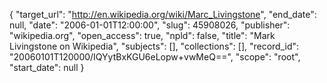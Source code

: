 {
  "target_url": "http://en.wikipedia.org/wiki/Marc_Livingstone", 
  "end_date": null, 
  "date": "2006-01-01T12:00:00", 
  "slug": 45908026, 
  "publisher": "wikipedia.org", 
  "open_access": true, 
  "npld": false, 
  "title": "Mark Livingstone on Wikipedia", 
  "subjects": [], 
  "collections": [], 
  "record_id": "20060101T120000/IQYytBxKGU6eLopw+vwMeQ==", 
  "scope": "root", 
  "start_date": null
}

